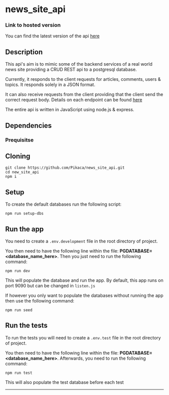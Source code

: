# news_site_api

### Link to hosted version

You can find the latest version of the api [here](https://nodejs-api-example-5959.herokuapp.com/api)

## Description

This api's aim is to mimic some of the backend services of a real world news site providing a CRUD REST api to a postgresql database. 

Currently, it responds to the client requests for articles, comments, users & topics. It responds solely in a JSON format.

It can also receive requests from the client providing that the client send the correct request body. Details on each endpoint can be found [here](https://nodejs-api-example-5959.herokuapp.com/api)

The entire api is written in JavaScript using node.js & express. 

## Dependencies 

### Prequisitse



## Cloning

    git clone https://github.com/Pikaca/news_site_api.git
    cd new_site_api
    npm i 
  
## Setup 

To create the default databases run the following script: 

    npm run setup-dbs
   
## Run the app   

You need to create a `.env.development` file in the root directory of project. 

You then need to have the following line within the file: **PGDATABASE=<database_name_here>**. Then you just need to run the following command: 

    npm run dev
    
This will populate the database and run the app. By default, this app runs on port 9090 but can be changed in `listen.js` 

If however you only want to populate the databases without running the app then use the following command:

    npm run seed
    
## Run the tests 

To run the tests you will need to create a `.env.test` file in the root directory of project. 

You then need to have the following line within the file: **PGDATABASE=<database_name_here>**. Afterwards, you need to run the following command: 

    npm run test
    
This will also populate the test database before each test

---
